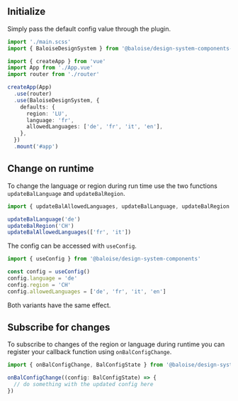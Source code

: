 ## Initialize

Simply pass the default config value through the plugin.

```typescript
import './main.scss'
import { BaloiseDesignSystem } from '@baloise/design-system-components-vue'

import { createApp } from 'vue'
import App from './App.vue'
import router from './router'

createApp(App)
  .use(router)
  .use(BaloiseDesignSystem, {
    defaults: {
      region: 'LU',
      language: 'fr',
      allowedLanguages: ['de', 'fr', 'it', 'en'],
    },
  })
  .mount('#app')
```

## Change on runtime

To change the language or region during run time use the two functions `updateBalLanguage` and `updateBalRegion`.

```typescript
import { updateBalAllowedLanguages, updateBalLanguage, updateBalRegion } from '@baloise/design-system-components'

updateBalLanguage('de')
updateBalRegion('CH')
updateBalAllowedLanguages(['fr', 'it'])
```

The config can be accessed with `useConfig`.

```typescript
import { useConfig } from '@baloise/design-system-components'

const config = useConfig()
config.language = 'de'
config.region = 'CH'
config.allowedLanguages = ['de', 'fr', 'it', 'en']
```

Both variants have the same effect.

## Subscribe for changes

To subscribe to changes of the region or language during runtime you can register your callback function using `onBalConfigChange`.

```typescript
import { onBalConfigChange, BalConfigState } from '@baloise/design-system-components'

onBalConfigChange((config: BalConfigState) => {
  // do something with the updated config here
})
```